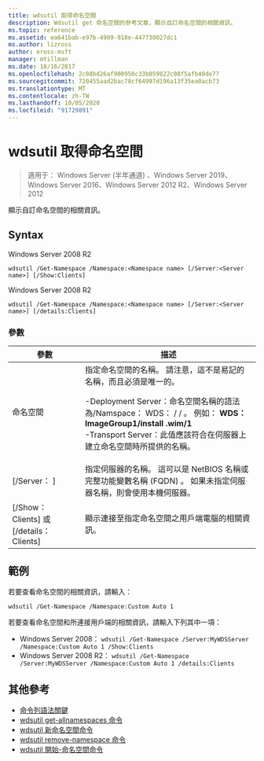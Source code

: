 ```yaml
---
title: wdsutil 取得命名空間
description: Wdsutil get 命名空間的參考文章，顯示自訂命名空間的相關資訊。
ms.topic: reference
ms.assetid: ea641bab-e97b-4909-918e-447730027dc1
ms.author: lizross
author: eross-msft
manager: mtillman
ms.date: 10/16/2017
ms.openlocfilehash: 2c88bd26af900950c33b059822c08f5afb40de77
ms.sourcegitcommit: 720455aad2bac78cf64997d196a13f35ea0acb73
ms.translationtype: MT
ms.contentlocale: zh-TW
ms.lasthandoff: 10/05/2020
ms.locfileid: "91729891"
---
```

# <a name="wdsutil-get-namespace"></a>wdsutil 取得命名空間

> 適用于： Windows Server (半年通道) 、Windows Server 2019、Windows Server 2016、Windows Server 2012 R2、Windows Server 2012

顯示自訂命名空間的相關資訊。

## <a name="syntax"></a>Syntax
Windows Server 2008 R2
```
wdsutil /Get-Namespace /Namespace:<Namespace name> [/Server:<Server name>] [/Show:Clients]
```
Windows Server 2008 R2
```
wdsutil /Get-Namespace /Namespace:<Namespace name> [/Server:<Server name>] [/details:Clients]
```
### <a name="parameters"></a>參數

|               參數               |                                                                                                                                                                                         描述                                                                                                                                                                                          |
|---------------------------------------|----------------------------------------------------------------------------------------------------------------------------------------------------------------------------------------------------------------------------------------------------------------------------------------------------------------------------------------------------------------------------------------------|
|      命名空間<Namespace name>      | 指定命名空間的名稱。 請注意，這不是易記的名稱，而且必須是唯一的。<p>-Deployment Server：命名空間名稱的語法為/Namspace： WDS： <ImageGroup> / <ImageName> / <Index> 。 例如： **WDS： ImageGroup1/install .wim/1**<br />-Transport Server：此值應該符合在伺服器上建立命名空間時所提供的名稱。 |
|        [/Server： <Server name> ]        |                                                                                                             指定伺服器的名稱。 這可以是 NetBIOS 名稱或完整功能變數名稱 (FQDN) 。 如果未指定伺服器名稱，則會使用本機伺服器。                                                                                                              |
| [/Show： Clients] 或 [/details： Clients] |                                                                                                                                                  顯示連接至指定命名空間之用戶端電腦的相關資訊。                                                                                                                                                  |

## <a name="examples"></a>範例
若要查看命名空間的相關資訊，請輸入：
```
wdsutil /Get-Namespace /Namespace:Custom Auto 1
```
若要查看命名空間和所連接用戶端的相關資訊，請輸入下列其中一項：
- Windows Server 2008： `wdsutil /Get-Namespace /Server:MyWDSServer /Namespace:Custom Auto 1 /Show:Clients`
- Windows Server 2008 R2： `wdsutil /Get-Namespace /Server:MyWDSServer /Namespace:Custom Auto 1 /details:Clients`

## <a name="additional-references"></a>其他參考
- [命令列語法關鍵](command-line-syntax-key.md)
- [wdsutil get-allnamespaces 命令](wdsutil-get-allnamespaces.md)
- [wdsutil 新命名空間命令](wdsutil-new-namespace.md)
- [wdsutil remove-namespace 命令](wdsutil-remove-namespace.md)
- [wdsutil 開始-命名空間命令](wdsutil-start-namespace.md)
